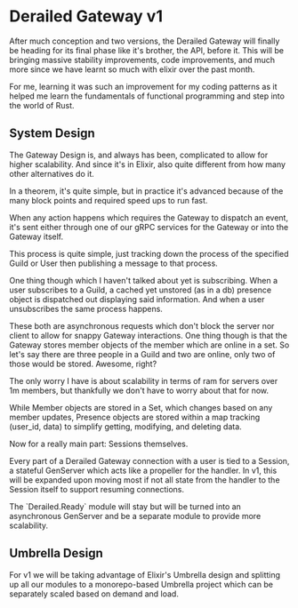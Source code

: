 # Derailed Gateway v1

After much conception and two versions, the Derailed Gateway will finally be heading for its final phase like it's brother, the API, before it. This will be bringing massive stability improvements, code improvements, and much more since we have learnt so much with elixir over the past month.

For me, learning it was such an improvement for my coding patterns as it helped me learn the fundamentals of functional programming and step into the world of Rust.

## System Design

The Gateway Design is, and always has been, complicated to allow for higher scalability. And since it's in Elixir, also quite different from how many other alternatives do it.

In a theorem, it's quite simple, but in practice it's advanced because of the many block points and required speed ups to run fast.

When any action happens which requires the Gateway to dispatch an event, it's sent either through one of our gRPC services for the Gateway or into the Gateway itself.

This process is quite simple, just tracking down the process of the specified Guild or User then publishing a message to that process.

One thing though which I haven't talked about yet is subscribing. When a user subscribes to a Guild, a cached yet unstored (as in a db) presence object is dispatched out displaying said information. And when a user unsubscribes the same process happens.

These both are asynchronous requests which don't block the server nor client to allow for snappy Gateway interactions. One thing though is that the Gateway stores member objects of the member which are online in a set. So let's say there are three people in a Guild and two are online, only two of those would be stored. Awesome, right?

The only worry I have is about scalability in terms of ram for servers over 1m members, but thankfully we don't have to worry about that for now.

While Member objects are stored in a Set, which changes based on any member updates, Presence objects are stored within a map tracking (user\_id, data) to simplify getting, modifying, and deleting data.

Now for a really main part: Sessions themselves.

Every part of a Derailed Gateway connection with a user is tied to a Session, a stateful GenServer which acts like a propeller for the handler. In v1, this will be expanded upon moving most if not all state from the handler to the Session itself to support resuming connections.

The \`Derailed.Ready\` module will stay but will be turned into an asynchronous GenServer and be a separate module to provide more scalability.

## Umbrella Design

For v1 we will be taking advantage of Elixir's Umbrella design and splitting up all our modules to a monorepo-based Umbrella project which can be separately scaled based on demand and load.